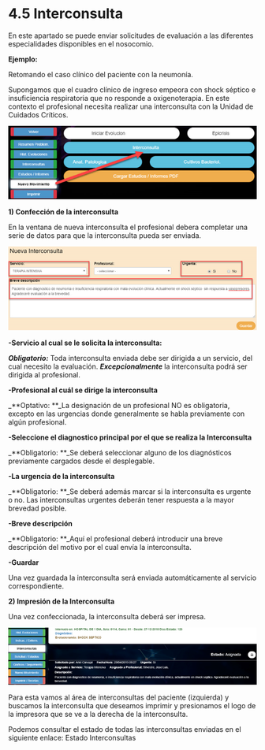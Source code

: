 # 4.5 Interconsulta

En este apartado se puede enviar solicitudes de evaluación a las diferentes especialidades disponibles en el nosocomio.

**Ejemplo:**

Retomando el caso clínico del paciente con la neumonía.

Supongamos que el cuadro clínico de ingreso empeora con shock séptico e insuficiencia respiratoria que no responde a oxigenoterapia. En este contexto el profesional necesita realizar una interconsulta con la Unidad de Cuidados Críticos.

![Captura de acceso a “solicitud de interconsultas”](<../.gitbook/assets/image (12).png>)

**1)      Confección de la interconsulta**

En la ventana de nueva interconsulta el profesional debera completar una serie de datos para que la interconsulta pueda ser enviada.

![Captura de formulario de interconsulta](<../.gitbook/assets/image (77).png>)

**-Servicio al cual se le solicita la interconsulta:**

_**Obligatorio:**_ Toda interconsulta enviada debe ser dirigida a un servicio, del cual necesito la evaluación. _**Excepcionalmente**_ la interconsulta podrá ser dirigida al profesional.

**-Profesional al cuál se dirige la interconsulta**

_**Optativo: **_La designación de un profesional NO es obligatoria, excepto en las urgencias donde generalmente se habla previamente con algún profesional.

**-Seleccione el diagnostico principal por el que se realiza la Interconsulta**

_**Obligatorio: **_Se deberá seleccionar alguno de los diagnósticos previamente cargados desde el desplegable.

**-La urgencia de la interconsulta**

_**Obligatorio: **_Se deberá además marcar si la interconsulta es urgente o no. Las interconsultas urgentes deberán tener respuesta a la mayor brevedad posible.

**-Breve descripción**

_**Obligatorio: **_Aquí el profesional deberá introducir una breve descripción del motivo por el cual envía la interconsulta.

**-Guardar**

Una vez guardada la interconsulta será enviada automáticamente al servicio correspondiente.

**2)      Impresión de la Interconsulta**

Una vez confeccionada, la interconsulta deberá ser impresa.

![Captura de lista de interconsultas enviadas y acceso directo de impresión](<../.gitbook/assets/image (96).png>)

Para esta vamos al área de interconsultas del paciente (izquierda) y buscamos la interconsulta que deseamos imprimir y presionamos el logo de la impresora que se ve a la derecha de la interconsulta.

Podemos consultar el estado de todas las interconsultas enviadas en el siguiente enlace: Estado Interconsultas

